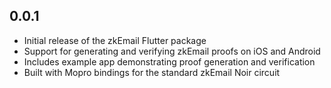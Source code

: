 ## 0.0.1

* Initial release of the zkEmail Flutter package
* Support for generating and verifying zkEmail proofs on iOS and Android
* Includes example app demonstrating proof generation and verification
* Built with Mopro bindings for the standard zkEmail Noir circuit
